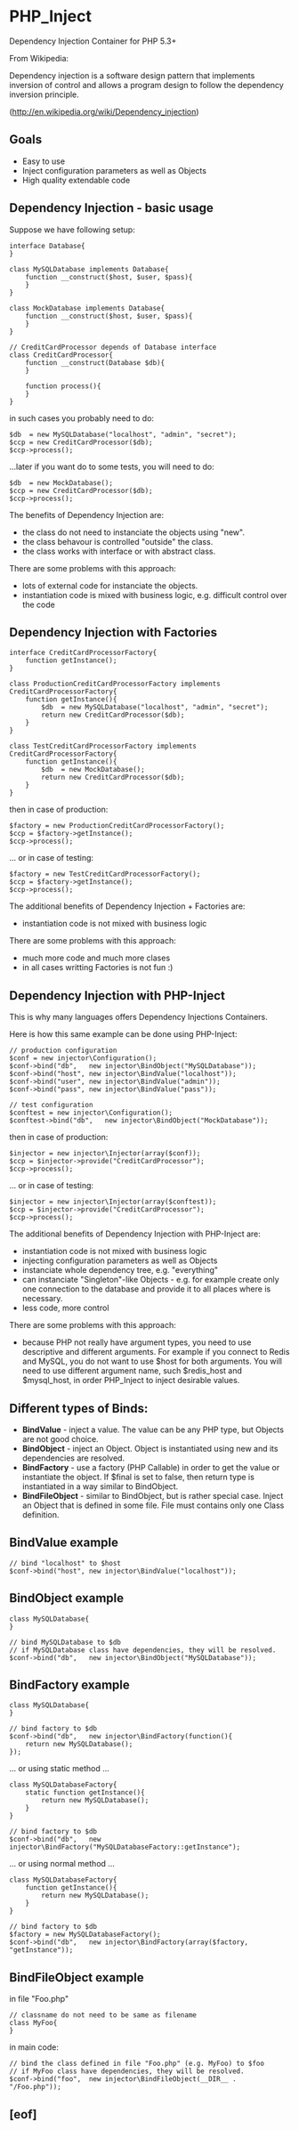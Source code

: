 # PHP_Inject

Dependency Injection Container for PHP 5.3+

From Wikipedia:

Dependency injection is a software design pattern that implements inversion of control and allows a program design to follow the dependency inversion principle.

(http://en.wikipedia.org/wiki/Dependency_injection)

## Goals

- Easy to use
- Inject configuration parameters as well as Objects
- High quality extendable code


## Dependency Injection - basic usage

Suppose we have following setup:

```
interface Database{
}

class MySQLDatabase implements Database{
	function __construct($host, $user, $pass){
	}
}

class MockDatabase implements Database{
	function __construct($host, $user, $pass){
	}
}

// CreditCardProcessor depends of Database interface
class CreditCardProcessor{
	function __construct(Database $db){
	}

	function process(){
	}
}
```

in such cases you probably need to do:

```
$db  = new MySQLDatabase("localhost", "admin", "secret");
$ccp = new CreditCardProcessor($db);
$ccp->process();
```

...later if you want do to some tests, you will need to do:

```
$db  = new MockDatabase();
$ccp = new CreditCardProcessor($db);
$ccp->process();
```

The benefits of Dependency Injection are:

- the class do not need to instanciate the objects using "new".
- the class behavour is controlled "outside" the class.
- the class works with interface or with abstract class.

There are some problems with this approach:

- lots of external code for instanciate the objects.
- instantiation code is mixed with business logic, e.g. difficult control over the code

## Dependency Injection with Factories

```
interface CreditCardProcessorFactory{
	function getInstance();
}

class ProductionCreditCardProcessorFactory implements CreditCardProcessorFactory{
	function getInstance(){
		$db  = new MySQLDatabase("localhost", "admin", "secret");
		return new CreditCardProcessor($db);
	}
}

class TestCreditCardProcessorFactory implements CreditCardProcessorFactory{
	function getInstance(){
		$db  = new MockDatabase();
		return new CreditCardProcessor($db);
	}
}
```

then in case of production:

```
$factory = new ProductionCreditCardProcessorFactory();
$ccp = $factory->getInstance();
$ccp->process();
```

... or in case of testing:

```
$factory = new TestCreditCardProcessorFactory();
$ccp = $factory->getInstance();
$ccp->process();
```

The additional benefits of Dependency Injection + Factories are:

- instantiation code is not mixed with business logic

There are some problems with this approach:

- much more code and much more clases
- in all cases writting Factories is not fun :)

## Dependency Injection with PHP-Inject

This is why many languages offers Dependency Injections Containers.

Here is how this same example can be done using PHP-Inject:

```
// production configuration
$conf = new injector\Configuration();
$conf->bind("db",	new injector\BindObject("MySQLDatabase"));
$conf->bind("host",	new injector\BindValue("localhost"));
$conf->bind("user",	new injector\BindValue("admin"));
$conf->bind("pass",	new injector\BindValue("pass"));

// test configuration
$conftest = new injector\Configuration();
$conftest->bind("db",	new injector\BindObject("MockDatabase"));
```

then in case of production:

```
$injector = new injector\Injector(array($conf));
$ccp = $injector->provide("CreditCardProcessor");
$ccp->process();
```

... or in case of testing:

```
$injector = new injector\Injector(array($conftest));
$ccp = $injector->provide("CreditCardProcessor");
$ccp->process();
```

The additional benefits of Dependency Injection with PHP-Inject are:

- instantiation code is not mixed with business logic
- injecting configuration parameters as well as Objects
- instanciate whole dependency tree, e.g. "everything"
- can instanciate "Singleton"-like Objects -
e.g. for example create only one connection to the database and provide it to all places where is necessary.
- less code, more control

There are some problems with this approach:

- because PHP not really have argument types, you need to use descriptive and different arguments.
For example if you connect to Redis and MySQL, you do not want to use $host for both arguments.
You will need to use different argument name, such $redis_host and $mysql_host, in order PHP_Inject to inject desirable values.


## Different types of Binds:

- **BindValue** - inject a value. The value can be any PHP type, but Objects are not good choice.
- **BindObject** - inject an Object. Object is instantiated using new and its dependencies are resolved.
- **BindFactory** - use a factory (PHP Callable) in order to get the value or instantiate the object. If $final is set to false, then return type is instantiated in a way similar to BindObject.
- **BindFileObject** - similar to BindObject, but is rather special case. Inject an Object that is defined in some file. File must contains only one Class definition.

## BindValue example

```
// bind "localhost" to $host
$conf->bind("host",	new injector\BindValue("localhost"));
```

## BindObject example

```
class MySQLDatabase{
}

// bind MySQLDatabase to $db
// if MySQLDatabase class have dependencies, they will be resolved.
$conf->bind("db",	new injector\BindObject("MySQLDatabase"));
```

## BindFactory example

```
class MySQLDatabase{
}

// bind factory to $db
$conf->bind("db",	new injector\BindFactory(function(){
	return new MySQLDatabase();
});
```

... or using static method ...

```
class MySQLDatabaseFactory{
	static function getInstance(){
		return new MySQLDatabase();
	}
}

// bind factory to $db
$conf->bind("db",	new injector\BindFactory("MySQLDatabaseFactory::getInstance");
```

... or using normal method ...

```
class MySQLDatabaseFactory{
	function getInstance(){
		return new MySQLDatabase();
	}
}

// bind factory to $db
$factory = new MySQLDatabaseFactory();
$conf->bind("db",	new injector\BindFactory(array($factory, "getInstance"));
```

## BindFileObject example

in file "Foo.php"
```
// classname do not need to be same as filename
class MyFoo{
}
```

in main code:
```
// bind the class defined in file "Foo.php" (e.g. MyFoo) to $foo
// if MyFoo class have dependencies, they will be resolved.
$conf->bind("foo",	new injector\BindFileObject(__DIR__ . "/Foo.php"));
```

## [eof]
